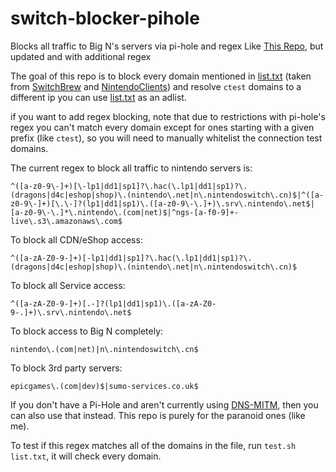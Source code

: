 # switch-blocker-pihole
Blocks all traffic to Big N's servers via pi-hole and regex
Like [This Repo](https://github.com/buggerman/SwitchBlockerForPiHole), but updated and with additional regex

The goal of this repo is to block every domain mentioned in [list.txt](./list.txt) (taken from [SwitchBrew](https://switchbrew.org/wiki/Network) and [NintendoClients](https://github.com/Kinnay/NintendoClients)) and resolve `ctest` domains to a different ip
you can use [list.txt](./list.txt) as an adlist.


if you want to add regex blocking, note that due to restrictions with pi-hole's regex you can't match every domain except for ones starting with a given prefix (like `ctest`), so you will need to manually whitelist the connection test domains.

The current regex to block all traffic to nintendo servers is: 
```
^([a-z0-9\-]+)[\-lp1|dd1|sp1]?\.hac(\.lp1|dd1|sp1)?\.(dragons|d4c|eshop|shop)\.(nintendo\.net|n\.nintendoswitch\.cn)$|^([a-z0-9\-]+)[\.\-]?(lp1|dd1|sp1)\.([a-z0-9\-\.]+)\.srv\.nintendo\.net$|[a-z0-9\-\.]*\.nintendo\.(com|net)$|^ngs-[a-f0-9]+-live\.s3\.amazonaws\.com$
```

To block all CDN/eShop access:
```
^([a-zA-Z0-9-]+)[-lp1|dd1|sp1]?\.hac(\.lp1|dd1|sp1)?\.(dragons|d4c|eshop|shop)\.(nintendo\.net|n\.nintendoswitch\.cn)$
```

To block all Service access:
```
^([a-zA-Z0-9-]+)[.-]?(lp1|dd1|sp1)\.([a-zA-Z0-9-.]+)\.srv\.nintendo\.net$
```

To block access to Big N completely:
```
nintendo\.(com|net)|n\.nintendoswitch\.cn$
```

To block 3rd party servers:
```
epicgames\.(com|dev)$|sumo-services.co.uk$
```

If you don't have a Pi-Hole and aren't currently using [DNS-MITM](https://github.com/Atmosphere-NX/Atmosphere/blob/master/docs/features/dns_mitm.md), then you can also use that instead. This repo is purely for the paranoid ones (like me).

To test if this regex matches all of the domains in the file, run `test.sh list.txt`, it will check every domain.